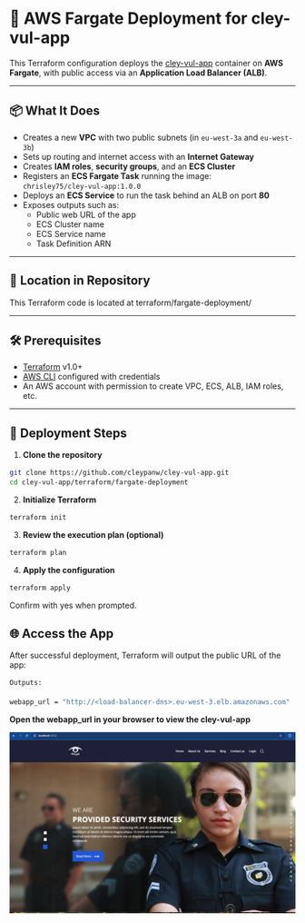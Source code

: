 # 🚀 AWS Fargate Deployment for cley-vul-app

This Terraform configuration deploys the [cley-vul-app](https://github.com/cleypanw/cley-vul-app) container on **AWS Fargate**, with public access via an **Application Load Balancer (ALB)**.

---

## 📦 What It Does

- Creates a new **VPC** with two public subnets (in `eu-west-3a` and `eu-west-3b`)
- Sets up routing and internet access with an **Internet Gateway**
- Creates **IAM roles**, **security groups**, and an **ECS Cluster**
- Registers an **ECS Fargate Task** running the image:  
  `chrisley75/cley-vul-app:1.0.0`
- Deploys an **ECS Service** to run the task behind an ALB on port **80**
- Exposes outputs such as:
  - Public web URL of the app
  - ECS Cluster name
  - ECS Service name
  - Task Definition ARN

---

## 📁 Location in Repository

This Terraform code is located at terraform/fargate-deployment/

---

## 🛠️ Prerequisites

- [Terraform](https://www.terraform.io/downloads.html) v1.0+
- [AWS CLI](https://aws.amazon.com/cli/) configured with credentials
- An AWS account with permission to create VPC, ECS, ALB, IAM roles, etc.

---

## 🚀 Deployment Steps

1. **Clone the repository**

```bash
git clone https://github.com/cleypanw/cley-vul-app.git
cd cley-vul-app/terraform/fargate-deployment
```

2. **Initialize Terraform**

```bash
terraform init
```

3. **Review the execution plan (optional)**

```bash
terraform plan
```


4. **Apply the configuration**

```bash
terraform apply
```
Confirm with yes when prompted.

## 🌐 Access the App
After successful deployment, Terraform will output the public URL of the app:

```bash
Outputs:

webapp_url = "http://<load-balancer-dns>.eu-west-3.elb.amazonaws.com"
```

**Open the webapp_url in your browser to view the cley-vul-app**

![webapp](images/webapp.png)